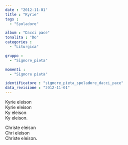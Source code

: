 ```yaml
---
date : "2012-11-01"
title : "Kyrie"
tags : 
  - "Spoladore"

album : "Dacci pace"
tonalita : "Do"
categories : 
  - "Liturgica"

gruppo : 
  - "Signore_pieta"

momenti : 
  - "Signore pietà"

identificatore : "signore_pieta_spoladore_dacci_pace"
data_revisione : "2012-11-01"
---
```

  
  
  
Kyrie eleison  
Kyrie eleison  
Ky eleison  
Ky eleison.  
  
  
  
Christe eleison  
Chri eleison  
Christe eleison.  
  
  
  
  
  
